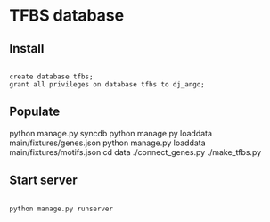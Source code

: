 # TFBS database

## Install

<code>
create database tfbs;
grant all privileges on database tfbs to dj_ango;
</code>

## Populate

python manage.py syncdb
python manage.py loaddata main/fixtures/genes.json
python manage.py loaddata main/fixtures/motifs.json
cd data
./connect_genes.py
./make_tfbs.py

## Start server

<code>
python manage.py runserver
</code>

